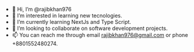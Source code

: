- 👋 Hi, I’m @rajibkhan976
- 👀 I’m interested in learning new tecnologies.
- 🌱 I’m currently learning NextJs and Type Script.
- 💞️ I’m looking to collaborate on software development projects.
- 📫 You can reach me through email rajibkhan976@gmail.com or phone +8801552480274.

<!---
rajibkhan976/rajibkhan976 is a ✨ special ✨ repository because its `README.md` (this file) appears on your GitHub profile.
You can click the Preview link to take a look at your changes.
--->
